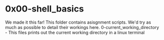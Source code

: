 # 0x00-shell_basics
We made it this far!
This folder contains asisgnment scripts.
We'd try as much as possible to detail their workings here.
0-current_working_directory - This files prints out the current working directory in a linux terminal
